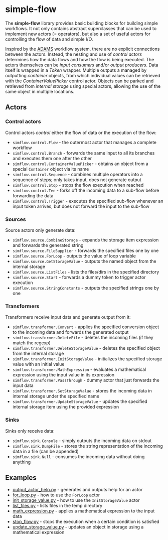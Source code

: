 # simple-flow

The **simple-flow** library provides basic building blocks for building simple
workflows. It not only contains abstract superclasses that can be used to
implement new actors (= operators), but also a set of useful actors for controlling
the flow of data and simple I/O.

Inspired by the [ADAMS](https://adams.cms.waikato.ac.nz/) workflow system, 
there are no explicit connections between the actors. Instead, the nesting
and use of *control actors* determines how the data flows and how the flow is
being executed. The actors themselves can be *input consumers* and/or
*output producers*. Data itself is wrapped in a *Token* wrapper.
Multiple outputs a managed by outputting *container* objects, from which 
individual values can be retrieved with the *ContainerValuePicker* control actor.
Objects can be parked and retrieved from *internal storage* using special actors,
allowing the use of the same object in multiple locations.


## Actors

### Control actors

Control actors *control* either the flow of data or the execution of the flow: 

* `simflow.control.Flow` - the outermost actor that manages a complete workflow
* `simflow.control.Branch` - forwards the same input to all its branches and executes them one after the other 
* `simflow.control.ContainerValuePicker` - obtains an object from a special `Container` object via its name 
* `simflow.control.Sequence` - combines multiple operators into a sequence of steps; only takes input, does not generate output 
* `simflow.control.Stop` - stops the flow execution when reached 
* `simflow.control.Tee` - forks off the incoming data to a sub-flow before forwarding the data 
* `simflow.control.Trigger` - executes the specified sub-flow whenever an input token arrives, but does not forward the input to the sub-flow  

### Sources

Source actors only generate data:

* `simflow.source.CombineStorage` - expands the storage item expression and forwards the generated string 
* `simflow.source.FileSupplier` - forwards the specified files one by one 
* `simflow.source.ForLoop` - outputs the value of loop variable  
* `simflow.source.GetStorageValue` - outputs the named object from the internal storage 
* `simflow.source.ListFiles` - lists the files/dirs in the specified directory 
* `simflow.source.Start` - forwards a dummy token to trigger actor execution 
* `simflow.source.StringConstants` - outputs the specified strings one by one 

### Transformers

Transformers receive input data and generate output from it:

* `simflow.transformer.Convert` - applies the specified conversion object to the incoming data and forwards the generated output 
* `simflow.transformer.DeleteFile` - deletes the incoming files (if they match the regexp) 
* `simflow.transformer.DeleteStorageValue` - deletes the specified object from the internal storage 
* `simflow.transformer.InitStorageValue` - initializes the specified storage value with an initial value  
* `simflow.transformer.MathExpression` - evaluates a mathematical expression using the input value in its expression
* `simflow.transformer.PassThrough` - dummy actor that just forwards the input data 
* `simflow.transformer.SetStorageValue` - stores the incoming data in internal storage under the specified name 
* `simflow.transformer.UpdateStorageValue` - updates the specified internal storage item using the provided expression 

### Sinks

Sinks only receive data:

* `simflow.sink.Console` - simply outputs the incoming data on stdout 
* `simflow.sink.DumpFile` - stores the string representation of the incoming data in a file (can be appended) 
* `simflow.sink.Null` - consumes the incoming data without doing anything 


## Examples

* [output_actor_help.py](examples/output_actor_help.py) - generates and outputs help for an actor
* [for_loop.py](examples/for_loop.py) - how to use the `ForLoop` actor 
* [init_storage_value.py](examples/init_storage_value.py) - how to use the `InitStorageValue` actor 
* [list_files.py](examples/list_files.py) - lists files in the temp directory 
* [math_expression.py](examples/math_expression.py) - applies a mathematical expression to the input data
* [stop_flow.py](examples/stop_flow.py) - stops the execution when a certain condition is satisfied 
* [update_storage_value.py](examples/update_storage_value.py) - updates an object in storage using a mathematical expression 
